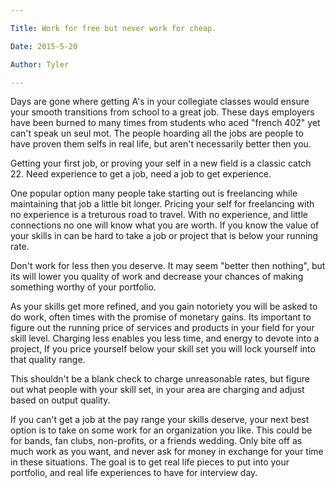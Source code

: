 ```yaml
---

Title: Work for free but never work for cheap.

Date: 2015-5-20

Author: Tyler

---
```


Days are gone where getting A's in your collegiate classes would ensure
your smooth transitions from school to a great job. These days employers
have been burned to many times from students who aced "french 402\" yet
can't speak un seul mot. The people hoarding all the jobs are people to
have proven them selfs in real life, but aren't necessarily better then
you.

Getting your first job, or proving your self in a new field is a classic
catch 22. Need experience to get a job, need a job to get experience.

One popular option many people take starting out is freelancing while
maintaining that job a little bit longer. Pricing your self for
freelancing with no experience is a treturous road to travel. With no
experience, and little connections no one will know what you are worth.
If you know the value of your skills in can be hard to take a job or
project that is below your running rate.

Don't work for less then you deserve. It may seem "better then nothing",
but its will lower you quality of work and decrease your chances of
making something worthy of your portfolio.

As your skills get more refined, and you gain notoriety you will be
asked to do work, often times with the promise of monetary gains. Its
important to figure out the running price of services and products in
your field for your skill level. Charging less enables you less time,
and energy to devote into a project, If you price yourself below your
skill set you will lock yourself into that quality range.

This shouldn't be a blank check to charge unreasonable rates, but figure
out what people with your skill set, in your area are charging and
adjust based on output quality.

If you can't get a job at the pay range your skills deserve, your next
best option is to take on some work for an organization you like. This
could be for bands, fan clubs, non-profits, or a friends wedding. Only
bite off as much work as you want, and never ask for money in exchange
for your time in these situations. The goal is to get real life pieces
to put into your portfolio, and real life experiences to have for
interview day.